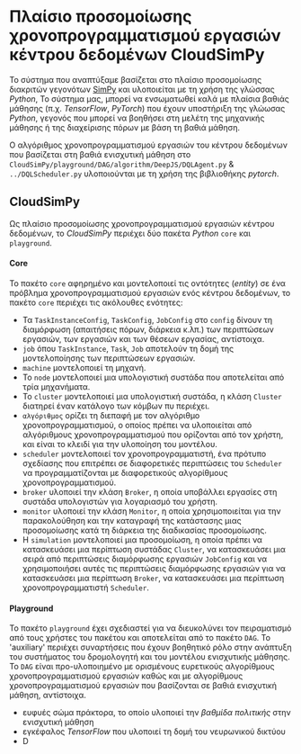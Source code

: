  # Πλαίσιο προσομοίωσης χρονοπρογραμματισμού εργασιών κέντρου δεδομένων CloudSimPy

Το σύστημα που αναπτύξαμε βασίζεται στο πλαίσιο προσομοίωσης διακριτών γεγονότων [SimPy](https://simpy.readthedocs.io/en/latest/contents.html) και υλοποιείται με τη χρήση της γλώσσας *Python*,
Το σύστημα μας, μπορεί να ενσωματωθεί καλά με πλαίσια βαθιάς μάθησης (π.χ. *TensorFlow*, *PyTorch*) που έχουν υποστήριξη της γλώωσας *Python*, γεγονός που μπορεί να βοηθήσει στη μελέτη της μηχανικής μάθησης ή της διαχείρισης πόρων με βάση τη βαθιά μάθηση.

Ο αλγόριθμος χρονοπρογραμματισμού εργασιών του κέντρου δεδομένων που βασίζεται στη βαθιά ενισχυτική μάθηση στο `CloudSimPy/playground/DAG/algorithm/DeepJS/DQLAgent.py` & `../DQLScheduler.py` υλοποιούνται με τη χρήση της βιβλιοθήκης *pytorch*.

## CloudSimPy
Ως πλαίσιο προσομοίωσης χρονοπρογραμματισμού εργασιών κέντρου δεδομένων, το *CloudSimPy* περιέχει δύο πακέτα *Python* `core` και `playground`.
#### Core
Το πακέτο `core` αφηρημένο και μοντελοποιεί τις οντότητες (*entity*) σε ένα πρόβλημα χρονοπρογραμματισμού εργασιών ενός κέντρου δεδομένων, το πακέτο `core` περιέχει τις ακόλουθες ενότητες:

+ Τα `TaskInstanceConfig`, `TaskConfig`, `JobConfig` στο `config` δίνουν τη διαμόρφωση (απαιτήσεις πόρων, διάρκεια κ.λπ.) των περιπτώσεων εργασιών, των εργασιών και των θέσεων εργασίας, αντίστοιχα.
+ `job` όπου `TaskInstance`, `Task`, `Job` αποτελούν τη δομή της μοντελοποίησης των περιπτώσεων εργασιών.
+ `machine` μοντελοποιεί τη μηχανή.
+ Το `node` μοντελοποιεί μια υπολογιστική συστάδα που αποτελείται από τρία μηχανήματα.
+ Το `cluster` μοντελοποιεί μια υπολογιστική συστάδα, η κλάση `Cluster` διατηρεί έναν κατάλογο των κόμβων πυ περιέχει.
+ `αλγόριθμος` ορίζει τη διεπαφή με τον αλγόριθμο χρονοπρογραμματισμού, ο οποίος πρέπει να υλοποιείται από αλγόριθμους χρονοπρογραμματισμού που ορίζονται από τον χρήστη, και είναι το κλειδί για την υλοποίηση του μοντέλου.
+ `scheduler` μοντελοποιεί τον χρονοπρογραμματιστή, ένα πρότυπο σχεδίασης που επιτρέπει σε διαφορετικές περιπτώσεις του `Scheduler` να προγραμματίζονται με διαφορετικούς αλγορίθμους χρονοπρογραμματισμού.
+ `broker` υλοποιεί την κλάση `Broker`, η οποία υποβάλλει εργασίες στη συστάδα υπολογιστών για λογαριασμό του χρήστη.
+ `monitor` υλοποιεί την κλάση `Monitor`, η οποία χρησιμοποιείται για την παρακολούθηση και την καταγραφή της κατάστασης μιας προσομοίωσης κατά τη διάρκεια της διαδικασίας προσομοίωσης.
+ Η `simulation` μοντελοποιεί μια προσομοίωση, η οποία πρέπει να κατασκευάσει μια περίπτωση συστάδας `Cluster`, να κατασκευάσει μια σειρά από περιπτώσεις διαμόρφωσης εργασιών `JobConfig` και να χρησιμοποιήσει αυτές τις περιπτώσεις διαμόρφωσης εργασιών για να κατασκευάσει μια περίπτωση `Broker`, να κατασκευάσει μια περίπτωση χρονοπρογραμματιστή `Scheduler`.

#### Playground
Το πακέτο `playground` έχει σχεδιαστεί για να διευκολύνει τον πειραματισμό από τους χρήστες του πακέτου και αποτελείται από το πακέτο `DAG`.
To 'auxiliary' περιέχει συναρτήσεις που έχουν βοηθητικό ρόλο στην ανάπτυξη του συστήματος του δρομολογητή και του μοντέλου ενισχυτικής μάθησης.
Το `DAG` είναι προ-υλοποιημένo με ορισμένους ευρετικούς αλγορίθμους χρονοπρογραμματισμού εργασιών καθώς και με αλγορίθμους χρονοπρογραμματισμού εργασιών που βασίζονται σε βαθιά ενισχυτική μάθηση, αντίστοιχα.
+ ευφυές σώμα πράκτορα, το οποίο υλοποιεί την *βαθμίδα πολιτικής* στην ενισχυτική μάθηση
+ εγκέφαλος *TensorFlow* που υλοποιεί τη δομή του νευρωνικού δικτύου
+ D
